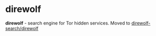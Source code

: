 # direwolf

**direwolf** - search engine for Tor hidden services. Moved to [direwolf-search/direwolf](https://github.com/direwolf-search/direwolf)
